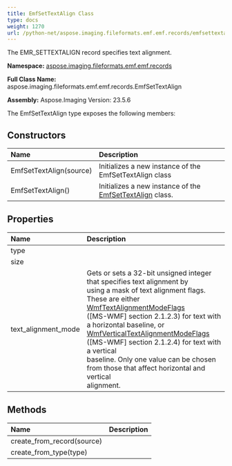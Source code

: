 ```yaml
---
title: EmfSetTextAlign Class
type: docs
weight: 1270
url: /python-net/aspose.imaging.fileformats.emf.emf.records/emfsettextalign/
---
```


The EMR_SETTEXTALIGN record specifies text alignment.

**Namespace:** [aspose.imaging.fileformats.emf.emf.records](/imaging/python-net/aspose.imaging.fileformats.emf.emf.records/)

**Full Class Name:** aspose.imaging.fileformats.emf.emf.records.EmfSetTextAlign

**Assembly:**  Aspose.Imaging Version: 23.5.6

The EmfSetTextAlign type exposes the following members:
## **Constructors**
|**Name**|**Description**|
| :- | :- |
|EmfSetTextAlign(source)|Initializes a new instance of the EmfSetTextAlign class|
|EmfSetTextAlign()|Initializes a new instance of the [EmfSetTextAlign](/imaging/python-net/aspose.imaging.fileformats.emf.emf.records/emfsettextalign/) class.|
## **Properties**
|**Name**|**Description**|
| :- | :- |
|type|  |
|size|  |
|text_alignment_mode|Gets or sets a 32-bit unsigned integer that specifies text alignment by<br/>            using a mask of text alignment flags. These are either [WmfTextAlignmentModeFlags](/imaging/python-net/aspose.imaging.fileformats.wmf.consts/wmftextalignmentmodeflags/)<br/>            ([MS-WMF] section 2.1.2.3) for text with a horizontal baseline, or [WmfVerticalTextAlignmentModeFlags](/imaging/python-net/aspose.imaging.fileformats.wmf.consts/wmfverticaltextalignmentmodeflags/)<br/>            ([MS-WMF] section 2.1.2.4) for text with a vertical<br/>            baseline. Only one value can be chosen from those that affect horizontal and vertical<br/>            alignment.|
## **Methods**
|**Name**|**Description**|
| :- | :- |
|create_from_record(source)|  |
|create_from_type(type)|  |
